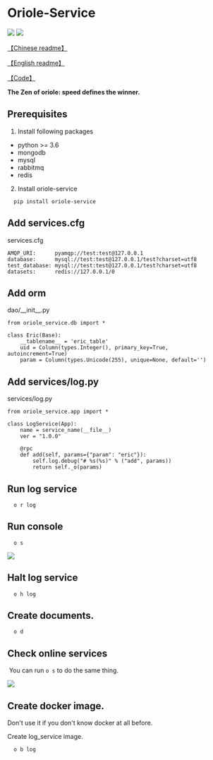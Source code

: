 # Oriole-Service 

[![](https://badges.gitter.im/zhouxiaoxiang/oriole-service.svg)](https://gitter.im/oriole-service/Lobby?utm_source=share-link&utm_medium=link&utm_campaign=share-link) [![](https://travis-ci.org/zhouxiaoxiang/oriole-service.svg?branch=master)](https://travis-ci.org/zhouxiaoxiang/oriole-service)

[【Chinese readme】](https://zhouxiaoxiang.top/2019/01/05/微服务快速开发/)

[【English readme】](https://github.com/zhouxiaoxiang/oriole-service/blob/master/README.md)

[【Code】](https://github.com/zhouxiaoxiang/oriole-service)

**The Zen of oriole: speed defines the winner.**

## Prerequisites

1. Install following packages

 - python >= 3.6
 - mongodb
 - mysql
 - rabbitmq
 - redis

2. Install oriole-service
```
  pip install oriole-service
```

## Add services.cfg

services.cfg

```
AMQP_URI:      pyamqp://test:test@127.0.0.1                  
database:      mysql://test:test@127.0.0.1/test?charset=utf8
test_database: mysql://test:test@127.0.0.1/test?charset=utf8
datasets:      redis://127.0.0.1/0
```
  
## Add orm

dao/\_\_init\_\_.py

```
from oriole_service.db import *

class Eric(Base):
    __tablename__ = 'eric_table'
    uid = Column(types.Integer(), primary_key=True, autoincrement=True)
    param = Column(types.Unicode(255), unique=None, default='')
```

## Add services/log.py

services/log.py

```
from oriole_service.app import *

class LogService(App):
    name = service_name(__file__)
    ver = "1.0.0"

    @rpc
    def add(self, params={"param": "eric"}):
        self.log.debug("# %s(%s)" % ("add", params))
        return self._o(params)
```

## Run log service
```
  o r log
```

## Run console
```
  o s
```
![](https://github.com/zhouxiaoxiang/oriole-service/raw/master/docs/run.gif)

## Halt log service
```
  o h log
```

## Create documents.
```
  o d
```

## Check online services

  You can run `o s` to do the same thing.

![](https://github.com/zhouxiaoxiang/oriole-service/raw/master/docs/check_service.gif)

## Create docker image.

Don't use it if you don't know docker at all before.

Create log_service image. 

```
  o b log
```
